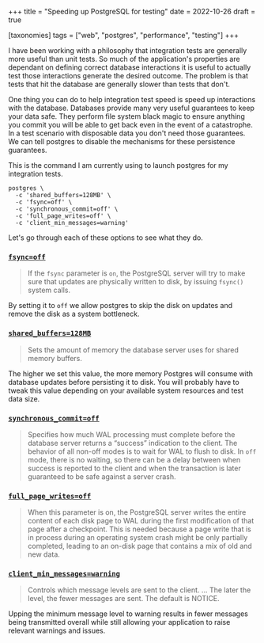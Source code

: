 +++
title = "Speeding up PostgreSQL for testing"
date = 2022-10-26
draft = true

[taxonomies]
tags = ["web", "postgres", "performance", "testing"]
+++

I have been working with a philosophy that integration tests are generally more
useful than unit tests. So much of the application's properties are dependant on
defining correct database interactions it is useful to actually test those
interactions generate the desired outcome. The problem is that tests that hit
the database are generally slower than tests that don't.

<!-- more -->

One thing you can do to help integration test speed is speed up interactions
with the database. Databases provide many very useful guarantees to keep your
data safe. They perform file system black magic to ensure anything you commit
you will be able to get back even in the event of a catastrophe. In a test
scenario with disposable data you don't need those guarantees. We can tell
postgres to disable the mechanisms for these persistence guarantees.

This is the command I am currently using to launch postgres for my integration
tests.
```
postgres \
  -c 'shared_buffers=128MB' \
  -c 'fsync=off' \
  -c 'synchronous_commit=off' \
  -c 'full_page_writes=off' \
  -c 'client_min_messages=warning'
```

Let's go through each of these options to see what they do.

### [`fsync=off`](https://www.postgresql.org/docs/15/runtime-config-wal.html#GUC-FSYNC)

> If the `fsync` parameter is `on`, the PostgreSQL server will try to make sure
that updates are physically written to disk, by issuing `fsync()` system calls.

By setting it to `off` we allow postgres to skip the disk on updates and remove
the disk as a system bottleneck.

### [`shared_buffers=128MB`](https://www.postgresql.org/docs/15/runtime-config-resource.html#GUC-SHARED-BUFFERS)

> Sets the amount of memory the database server uses for shared memory buffers.

The higher we set this value, the more memory Postgres will consume with
database updates before persisting it to disk. You will probably have to tweak
this value depending on your available system resources and test data size.

### [`synchronous_commit=off`](https://www.postgresql.org/docs/15/runtime-config-wal.html#GUC-SYNCHRONOUS-COMMIT)

> Specifies how much WAL processing must complete before the database server
returns a “success” indication to the client. The behavior of all non-off
modes is to wait for WAL to flush to disk. In `off` mode, there is no
waiting, so there can be a delay between when success is reported to the client
and when the transaction is later guaranteed to be safe against a server crash.

### [`full_page_writes=off`](https://www.postgresql.org/docs/15/runtime-config-wal.html#GUC-FULL-PAGE-WRITES)

> When this parameter is on, the PostgreSQL server writes the entire content of
each disk page to WAL during the first modification of that page after a
checkpoint. This is needed because a page write that is in process during an
operating system crash might be only partially completed, leading to an on-disk
page that contains a mix of old and new data.

### [`client_min_messages=warning`](https://www.postgresql.org/docs/15/runtime-config-client.html#GUC-CLIENT-MIN-MESSAGES)

> Controls which message levels are sent to the client. ... The later the level,
the fewer messages are sent. The default is NOTICE.

Upping the minimum message level to warning results in fewer messages being
transmitted overall while still allowing your application to raise relevant
warnings and issues.
